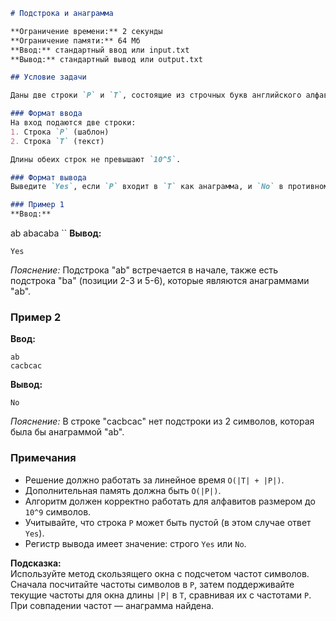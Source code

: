 ```markdown
# Подстрока и анаграмма

**Ограничение времени:** 2 секунды  
**Ограничение памяти:** 64 Мб  
**Ввод:** стандартный ввод или input.txt  
**Вывод:** стандартный вывод или output.txt  

## Условие задачи

Даны две строки `P` и `T`, состоящие из строчных букв английского алфавита. Необходимо определить, содержится ли строка `P` в строке `T` в виде анаграммы (то есть существует ли подстрока в `T`, которая является перестановкой символов `P`).

### Формат ввода  
На вход подаются две строки:
1. Строка `P` (шаблон)
2. Строка `T` (текст)

Длины обеих строк не превышают `10^5`.

### Формат вывода  
Выведите `Yes`, если `P` входит в `T` как анаграмма, и `No` в противном случае.

### Пример 1  
**Ввод:**  
```
ab
abacaba
`` 
**Вывод:**  
```
Yes
```  
*Пояснение:* Подстрока "ab" встречается в начале, также есть подстрока "ba" (позиции 2-3 и 5-6), которые являются анаграммами "ab".

### Пример 2  
**Ввод:**  
```
ab
cacbcac
```  
**Вывод:**  
```
No
```  
*Пояснение:* В строке "cacbcac" нет подстроки из 2 символов, которая была бы анаграммой "ab".

### Примечания  
- Решение должно работать за линейное время `O(|T| + |P|)`.
- Дополнительная память должна быть `O(|P|)`.
- Алгоритм должен корректно работать для алфавитов размером до `10^9` символов.
- Учитывайте, что строка `P` может быть пустой (в этом случае ответ `Yes`).
- Регистр вывода имеет значение: строго `Yes` или `No`.

**Подсказка:**  
Используйте метод скользящего окна с подсчетом частот символов. Сначала посчитайте частоты символов в `P`, затем поддерживайте текущие частоты для окна длины `|P|` в `T`, сравнивая их с частотами `P`. При совпадении частот — анаграмма найдена.
```